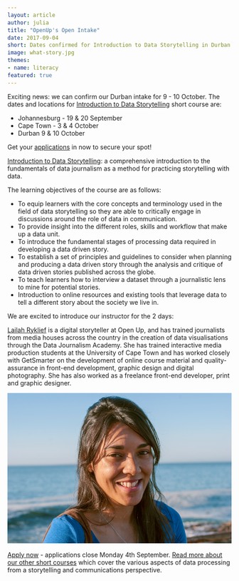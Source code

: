 ```yaml
---
layout: article
author: julia
title: "OpenUp's Open Intake"
date: 2017-09-04
short: Dates confirmed for Introduction to Data Storytelling in Durban & Applications close today for Johannesburg Intake!
image: what-story.jpg
themes:
- name: literacy
featured: true
---
```

Exciting news: we can confirm our Durban intake for 9 - 10 October.  The dates and locations for [Introduction to Data Storytelling](https://openup.org.za/img/resources/Open-Intake-Invite-Sept17.pdf) short course are:

* Johannesburg - 19 & 20 September
* Cape Town - 3 & 4 October
* Durban 9 & 10 October

Get your [applications](https://docs.google.com/forms/d/e/1FAIpQLSdPXvaJFTekl4XfaJmxlSUz2cGcGnNwpPW8pa0wP945Ih82lg/viewform) in now to secure your spot!

[Introduction to Data Storytelling](https://openup.org.za/img/resources/Open-Intake-Invite-Sept17.pdf): a comprehensive introduction to the fundamentals of data journalism as a method for practicing storytelling with data.

The learning objectives of the course are as follows:

* To equip learners with the core concepts and terminology used in the field of data storytelling so they are able to critically engage in discussions around the role of data in communication.
* To provide insight into the different roles, skills and workflow that make up a data unit.
* To introduce the fundamental stages of processing data required in developing a data driven story.
* To establish a set of principles and guidelines to consider when planning and producing a data driven story through the analysis and critique of data driven stories published across the globe.
* To teach learners how to interview a dataset through a journalistic lens to mine for potential stories.
* Introduction to online resources and existing tools that leverage data to tell a different story about the society we live in.

We are excited to introduce our instructor for the 2 days:

[Lailah Ryklief](https://openup.org.za/team/lailah.html) is a digital storyteller at Open Up, and has trained journalists from media houses across the country in the creation of data visualisations through the Data Journalism Academy. She has trained interactive media production students at the University of Cape Town and has worked closely with GetSmarter on the development of online course material and quality-assurance in front-end development, graphic design and digital photography. She has also worked as a freelance front-end developer, print and graphic designer.

![](/img/articles/Lailah.png)

[Apply now](https://docs.google.com/forms/d/e/1FAIpQLSdPXvaJFTekl4XfaJmxlSUz2cGcGnNwpPW8pa0wP945Ih82lg/viewform) -  applications close Monday 4th September.
[Read more about our other short courses](https://openup.org.za/courses.html) which cover the various aspects of data processing from a storytelling and communications perspective.

